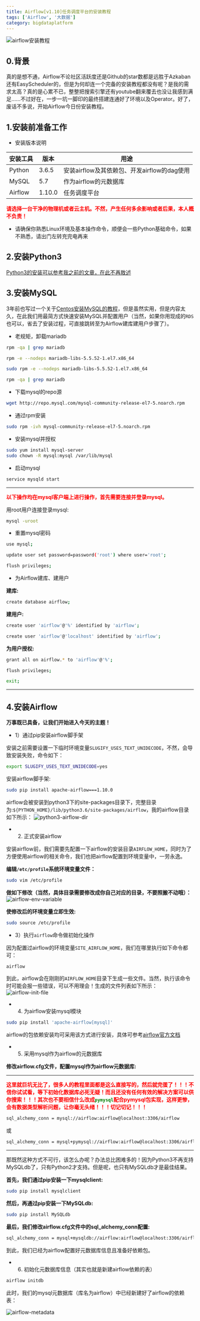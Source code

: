 ```yaml
---
title: Airflow[v1.10]任务调度平台的安装教程
tags: ['Airflow', '大数据']
category: bigdataplatform
---
```


![airflow安装教程](https://github.com/buildupchao/ImgStore/blob/master/blog/bigdataplatform/airflow/airflow-install-header.JPG?raw=true)

## 0.背景

真的是想不通，Airflow不论社区活跃度还是Github的star数都是远胜于Azkaban还有EasyScheduler的，但是为何却连一个完备的安装教程都没有呢？是我的需求太高？真的是心累不已，整整把搜索引擎还有youtube翻来覆去也没让我感到满足……不过好在，一步一坑一脚印的最终搭建连通好了环境以及Operator。好了，废话不多说，开始Airflow今日份安装教程。

## 1.安装前准备工作

- 安装版本说明

安装工具 | 版本 | 用途
-------|------|-----
Python | 3.6.5 | 安装airflow及其依赖包、开发airflow的dag使用
MySQL | 5.7 | 作为airflow的元数据库
Airflow | 1.10.0 | 任务调度平台

<strong style="color:red;">请选择一台干净的物理机或者云主机。不然，产生任何多余影响或者后果，本人概不负责！</strong>

- 请确保你熟悉Linux环境及基本操作命令，顺便会一些Python基础命令，如果不熟悉，请出门左转充完电再来

## 2.安装Python3

[Python3的安装可以参考我之前的文章，在此不再敖述](http://www.buildupchao.cn/installtutorial/2019/03/01/python3-install-tutorial.html)

## 3.安装MySQL

3年前也写过一个关于[Centos安装MySQL的教程](http://www.buildupchao.cn/installtutorial/2016/12/09/install_mysql5.6_on_centos7.html)，但是虽然实用，但是内容太久，在此我们用最简方式快速安装MySQL并配置用户（当然，如果你用现成的``` RDS ```也可以，省去了安装过程，可直接跳转至为Airflow建库建用户步骤了）。

- 老规矩，卸载mariadb

```bash
rpm -qa | grep mariadb

rpm -e --nodeps mariadb-libs-5.5.52-1.el7.x86_64

sudo rpm -e --nodeps mariadb-libs-5.5.52-1.el7.x86_64

rpm -qa | grep mariadb
```

- 下载mysql的repo源

```bash
wget http://repo.mysql.com/mysql-community-release-el7-5.noarch.rpm
```

- 通过rpm安装

```bash
sudo rpm -ivh mysql-community-release-el7-5.noarch.rpm
```

- 安装mysql并授权

```bash
sudo yum install mysql-server
sudo chown -R mysql:mysql /var/lib/mysql
```

- 启动mysql

```bash
service mysqld start
```

______________________

<strong style="color:red;">以下操作均在mysql客户端上进行操作，首先需要连接并登录mysql。</strong>

用root用户连接登录mysql:
```bash
mysql -uroot
```

- 重置mysql密码

```bash
use mysql;

update user set password=password('root') where user='root';

flush privileges;
```
- 为Airflow建库、建用户

<strong>建库:</strong>
```bash
create database airflow;
```

<strong>建用户:</strong>
```bash
create user 'airflow'@'%' identified by 'airflow';

create user 'airflow'@'localhost' identified by 'airflow';
```

<strong>为用户授权:</strong>
```bash
grant all on airflow.* to 'airflow'@'%';

flush privileges;

exit;
```
______________________

## 4.安装Airflow

<strong>万事既已具备，让我们开始进入今天的主题！</strong>

- 1）通过pip安装airflow脚手架

安装之前需要设置一下临时环境变量``` SLUGIFY_USES_TEXT_UNIDECODE ```，不然，会导致安装失败，命令如下：
```bash
export SLUGIFY_USES_TEXT_UNIDECODE=yes
```

安装airflow脚手架:
```bash
sudo pip install apache-airflow===1.10.0
```

airflow会被安装到python3下的site-packages目录下，完整目录为:``` ${PYTHON_HOME}/lib/python3.6/site-packages/airflow ```，我的airflow目录如下所示：
![python3-airflow-dir](https://github.com/buildupchao/ImgStore/blob/master/blog/bigdataplatform/airflow/python3-airflow-dir.png?raw=true)

- 2) 正式安装airflow

安装airflow前，我们需要先配置一下airflow的安装目录``` AIRFLOW_HOME ```，同时为了方便使用airflow的相关命令，我们也把airflow配置到环境变量中，一劳永逸。

<strong>编辑``` /etc/profile ```系统环境变量文件：</strong>
```bash
sudo vim /etc/profile
```

<strong>做如下修改（当然，具体目录需要修改成你自己对应的目录，不要照搬不动哦）：</strong>
![airflow-env-variable](https://github.com/buildupchao/ImgStore/blob/master/blog/bigdataplatform/airflow/airflow-env-variable.png?raw=true)

<strong>使修改后的环境变量立即生效:</strong>
```bash
sudo source /etc/profile
```

- 3）执行``` airflow ```命令做初始化操作

因为配置过airflow的环境变量``` SITE_AIRFLOW_HOME ```，我们在哪里执行如下命令都可：
```bash
airflow
```

到此，airflow会在刚刚的``` AIRFLOW_HOME ```目录下生成一些文件。当然，执行该命令时可能会报一些错误，可以不用理会！生成的文件列表如下所示：
![airflow-init-file](https://github.com/buildupchao/ImgStore/blob/master/blog/bigdataplatform/airflow/airflow-init-file.png?raw=true)

- 4) 为airflow安装mysql模块

```bash
sudo pip install 'apache-airflow[mysql]'
```

airflow的包依赖安装均可采用该方式进行安装，具体可参考[airflow官方文档](https://airflow.apache.org/installation.html)

- 5) 采用mysql作为airflow的元数据库

<strong>修改airflow.cfg文件，配置mysql作为airflow元数据库:</strong>

_______________________
<strong style="color:red;">这里就巨坑无比了，很多人的教程里面都是这么直接写的，然后就完蛋了！！！不信你试试看，等下初始化数据库必死无疑！而且还没有任何有效的解决方案可以供你搜索！！！其次也不要相信什么改成<span style="color:green;">``` pymysql ```</span>配合pymysql包实现，这样更惨，会有数据类型解析问题，让你毫无头绪！！！切记切记！！！</strong>
```bash
sql_alchemy_conn = mysql://airflow:airflow@localhost:3306/airflow
```
或
```bash
sql_alchemy_conn = mysql+pymysql://airflow:airflow@localhost:3306/airflow
```
_______________________
那既然这种方式不可行，该怎么办呢？办法总比困难多的！因为Python3不再支持MySQLdb了，只有Python2才支持。但是呢，也只有MySQLdb才是最佳结果。

<strong>首先，我们通过pip安装一下mysqlclient:</strong>
```bash
sudo pip install mysqlclient
```

<strong>然后，再通过pip安装一下MySQLdb:</strong>
```bash
sudo pip install MySQLdb
```

<strong>最后，我们修改airflow.cfg文件中的sql_alchemy_conn配置:</strong>
```bash
sql_alchemy_conn = mysql+mysqldb://airflow:airflow@localhost:3306/airflow
```

到此，我们已经为airflow配置好元数据库信息且准备好依赖包。

- 6) 初始化元数据库信息（其实也就是新建airflow依赖的表）

```bash
airflow initdb
```

此时，我们的mysql元数据库（库名为airflow）中已经新建好了airflow的依赖表：

![airflow-metadata](https://github.com/buildupchao/ImgStore/blob/master/blog/bigdataplatform/airflow/airflow-metadata.png?raw=true)
